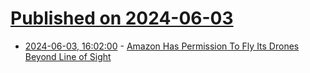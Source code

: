 # [Published on 2024-06-03](index.md)

* [2024-06-03, 16:02:00](https://soylentnews.org/article.pl?sid=24/06/02/169206&from=rss) - [Amazon Has Permission To Fly Its Drones Beyond Line of Sight](https://soylentnews.org/article.pl?sid=24/06/02/169206&from=rss)
